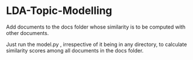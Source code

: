 # LDA-Topic-Modelling

Add documents to the docs folder whose similarity is to be computed with other documents.

Just run the model.py , irrespective of it being in any directory, to calculate similarity scores among all documents in the docs folder.
